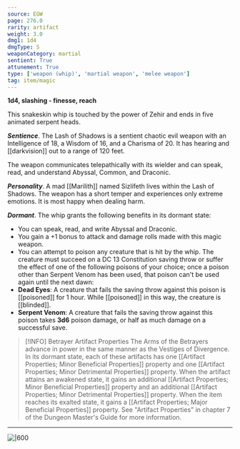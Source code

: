 ```yaml
---
source: EGW
page: 276.0
rarity: artifact
weight: 3.0
dmg1: 1d4
dmgType: S
weaponCategory: martial
sentient: True
attunement: True
type: ['weapon (whip)', 'martial weapon', 'melee weapon']
tag: item/magic
---
```


**1d4, slashing - finesse, reach**

This snakeskin whip is touched by the power of Zehir and ends in five animated serpent heads.

**_Sentience_**. The Lash of Shadows is a sentient chaotic evil weapon with an Intelligence of 18, a Wisdom of 16, and a Charisma of 20. It has hearing and [[darkvision]] out to a range of 120 feet.

The weapon communicates telepathically with its wielder and can speak, read, and understand Abyssal, Common, and Draconic.

**_Personality_**. A mad [[Marilith]] named Sizlifeth lives within the Lash of Shadows. The weapon has a short temper and experiences only extreme emotions. It is most happy when dealing harm.

**_Dormant_**. The whip grants the following benefits in its dormant state:

- You can speak, read, and write Abyssal and Draconic.
- You gain a +1 bonus to attack and damage rolls made with this magic weapon.
- You can attempt to poison any creature that is hit by the whip. The creature must succeed on a DC 13 Constitution saving throw or suffer the effect of one of the following poisons of your choice; once a poison other than Serpent Venom has been used, that poison can't be used again until the next dawn:
- **Dead Eyes**: A creature that fails the saving throw against this poison is [[poisoned]] for 1 hour. While [[poisoned]] in this way, the creature is [[blinded]].
- **Serpent Venom**: A creature that fails the saving throw against this poison takes **3d6** poison damage, or half as much damage on a successful save.



> [!INFO] Betrayer Artifact Properties
>The Arms of the Betrayers advance in power in the same manner as the Vestiges of Divergence. In its dormant state, each of these artifacts has one [[Artifact Properties; Minor Beneficial Properties]] property and one [[Artifact Properties; Minor Detrimental Properties]] property. When the artifact attains an awakened state, it gains an additional [[Artifact Properties; Minor Beneficial Properties]] property and an additional [[Artifact Properties; Minor Detrimental Properties]] property. When the item reaches its exalted state, it gains a [[Artifact Properties; Major Beneficial Properties]] property. See "Artifact Properties" in chapter 7 of the Dungeon Master's Guide for more information.

---


![|600]()